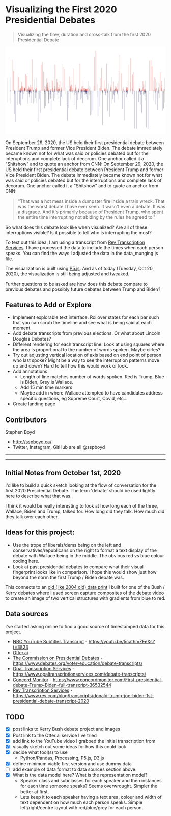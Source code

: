 # Visualizing the First 2020 Presidential Debates

> Visualizing the flow, duration and cross-talk from the first 2020 Presidential Debate

![Visualizing Debate](https://raw.githubusercontent.com/sspboyd/Presidential_Debates/master/output/2020_Presidental_Debates-20201019161710.png)

On September 29, 2020, the US held their first presidential debate between President Trump and former Vice President Biden. The debate immediately became known not for what was said or policies debated but for the interuptions and complete lack of decorum. One anchor called it a "Shitshow" and to quote an anchor from CNN:
On September 29, 2020, the US held their first presidential debate between President Trump and former Vice President Biden. The debate immediately became known not for what was said or policies debated but for the interruptions and complete lack of decorum. One anchor called it a "Shitshow" and to quote an anchor from CNN:
>  "That was a hot mess inside a dumpster fire inside a train wreck. That was the worst debate I have ever seen. It wasn't even a debate. It was a disgrace. And it's primarily because of President Trump, who spent the entire time interrupting not abiding by the rules he agreed to."

So what does this debate look like when visualized? Are all of these interruptions visible? Is it possible to tell who is interrupting the most?

To test out this idea, I am using a transcript from [Rev Transcription Services](https://www.rev.com/blog/transcripts/donald-trump-joe-biden-1st-presidential-debate-transcript-2020). I have processed the data to include the times when each person speaks. You can find the ways I adjusted the data in the data_munging.js file. 

The visualization is built using [P5.js](https://p5js.org/). And as of today (Tuesday, Oct 20, 2020), the visualization is still being adjusted and tweaked. 

Further questions to be asked are how does this debate compare to previous debates and possibly future debates between Trump and Biden?

## Features to Add or Explore
- Implement explorable text interface. Rollover states for each bar such that you can scrub the timeline and see what is being said at each moment. 
- Add debate transcripts from previous elections. Or what about Lincoln Douglas Debates?
- Different rendering for each transcript line. Look at using squares where the area is proportional to the number of words spoken. Maybe cirles? 
- Try out adjusting vertical location of axis based on end point of person who last spoke? Might be a way to see the interruption patterns move up and down? Hard to tell how this would work or look. 
- Add annotations
  - Length of line matches number of words spoken. Red is Trump, Blue is Biden, Grey is Wallace. 
  - Add 15 min time markers
  - Maybe add in where Wallace attempted to have candidates address specific questions, eg Supreme Court, Covid, etc...
- Create landing page


## Contributors

Stephen Boyd 
- http://sspboyd.ca/
- Twitter, Instagram, GitHub are all @sspboyd

---
---

## Initial Notes from October 1st, 2020

I'd like to build a quick sketch looking at the flow of conversation for the first 2020 Presidential Debate. The term 'debate' should be used lightly here to describe what that was. 

I think it would be really interesting to look at how long each of the three, Wallace, Biden and Trump, talked for. How long did they talk. How much did they talk over each other. 


## Ideas for this project:
- Use the trope of liberals/dems being on the left and conservatives/republicans on the right to format a text display of the debate with Wallace being in the middle. The obvious red vs blue colour coding here.
- Look at past presidential debates to compare what their visual fingerprint looks like in comparison. I hope this would show just how beyond the norm the first Trump / Biden debate was.

This connects to an [old (like 2004 old) data print](https://www.flickr.com/photos/sboyd/188448637/in/album-72057594126302391/) I built for one of the Bush / Kerry debates where I used screen capture composites of the debate video to create an image of two vertical structures with gradients from blue to red. 

## Data sources

I've started asking online to find a good source of timestamped data for this project.

- [NBC YouTube Subtitles Transcript](https://youtu.be/5cathmZFeXs?t=3823) - https://youtu.be/5cathmZFeXs?t=3823
- [Otter.ai](Otter.ai) - 
- [The Commission on Presidential Debates](https://www.debates.org/voter-education/debate-transcripts/) - https://www.debates.org/voter-education/debate-transcripts/
- [Opal Transcription Services](https://www.opaltranscriptionservices.com/debate-transcripts/) - https://www.opaltranscriptionservices.com/debate-transcripts/
- [Concord Monitor](https://www.concordmonitor.com/First-presidential-debate-Trump-Biden-full-transcript-36532544) - https://www.concordmonitor.com/First-presidential-debate-Trump-Biden-full-transcript-36532544
- [Rev Transcription Services](https://www.rev.com/blog/transcripts/donald-trump-joe-biden-1st-presidential-debate-transcript-2020) - https://www.rev.com/blog/transcripts/donald-trump-joe-biden-1st-presidential-debate-transcript-2020

## TODO

- [x] post links to Kerry Bush debate project and images
- [x] Post link to the Otter.ai service I've tried
- [x] add link to the YouTube video I grabbed the initial transcription from
- [x] visually sketch out some ideas for how this could look
- [x] decide what tool(s) to use
  - Python/Pandas, Processing, P5.js, D3.js
- [x] define minimum viable first version and use dummy data
- [ ] add example of data format to data sources section above.
- [x] What is the data model here? What is the representation model?
  - Speaker class and subclasses for each speaker and then instances for each time someone speaks? Seems overwrought. Simpler the better at first. 
  - Lets keep it to each speaker having a text area, colour and width of text dependent on how much each person speaks. Simple left/right/centre layout with red/blue/grey for each person.
